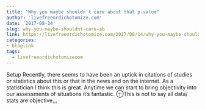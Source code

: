 ```yaml
---
title: "Why you maybe shouldn't care about that p-value"
author: 'livefreeordichotomize.com'
date: '2017-08-14'
slug: why-you-maybe-shouldnt-care-ab
link: https://livefreeordichotomize.com/2017/08/14/why-you-maybe-shouldnt-care-about-that-p-value/
categories:
- bloglink
tags:
  - livefreeordichotomizecom
---
```


Setup Recently, there seems to have been an uptick in citations of studies or statistics about this or that in the news and on the internet. As a statistician I think this is great. Anytime we can start to bring objectivity into our assessments of situations it’s fantastic. ⊕This is not to say all data/ stats are objective[... <i class="fas fa-external-link-alt"></i>](https://livefreeordichotomize.com/2017/08/14/why-you-maybe-shouldnt-care-about-that-p-value/)

